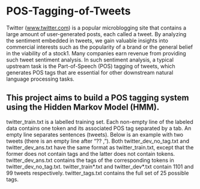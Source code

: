 # POS-Tagging-of-Tweets

Twitter (www.twitter.com) is a popular microblogging site that contains a large amount of user-generated posts, each called a tweet. By analyzing the sentiment embedded in tweets, we gain valuable insights into commercial interests such as the popularity of a brand or the general belief in the viability of a stock1. Many companies earn revenue from providing such tweet sentiment analysis. In such sentiment analysis, a typical upstream task is the Part-of-Speech (POS) tagging of tweets, which generates POS tags that are essential for other downstream natural language processing tasks.

## This project aims to build a POS tagging system using the Hidden Markov Model (HMM). 

twitter_train.txt is a labelled training set. Each non-empty line of the labeled data contains one token and its associated POS tag separated by a tab. An empty line separates sentences (tweets). Below is an example with two tweets (there is an empty line after “?? ,”).
Both twitter_dev_no_tag.txt and twitter_dev_ans.txt have the same format as twitter_train.txt, except that the former does not contain tags and the latter does not contain tokens.
twitter_dev_ans.txt contains the tags of the corresponding tokens in twitter_dev_no_tag.txt. 
twitter_train*.txt and twitter_dev*.txt contain 1101 and 99 tweets respectively.
twitter_tags.txt contains the full set of 25 possible tags.
